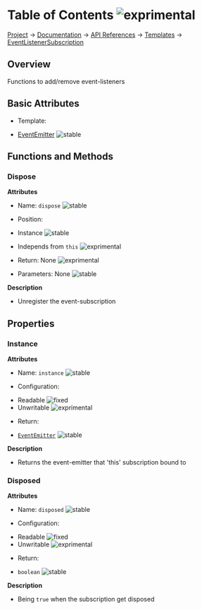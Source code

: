 # Table of Contents ![exprimental]
[Project](https://github.com/ksxatompackages/quick-spawn) → [Documentation](../..) → [API References](..) → [Templates](.) → [EventListenerSubscription](./event-listener-subscription.md)

## Overview

Functions to add/remove event-listeners

## Basic Attributes

 * Template:
  - [EventEmitter](./event-emitter) ![stable]

## Functions and Methods

### Dispose

**Attributes**

 * Name: `dispose` ![stable]

 * Position:
  - Instance ![stable]

 * Independs from `this` ![exprimental]

 * Return: None ![exprimental]

 * Parameters: None ![stable]

**Description**

 * Unregister the event-subscription

## Properties

### Instance

**Attributes**

 * Name: `instance` ![stable]

 * Configuration:
  - Readable ![fixed]
  - Unwritable ![exprimental]

 * Return:
  - [`EventEmitter`](./event-emitter.md) ![stable]

**Description**

 * Returns the event-emitter that 'this' subscription bound to

### Disposed

**Attributes**

 * Name: `disposed` ![stable]

 * Configuration:
  - Readable ![fixed]
  - Unwritable ![exprimental]

 * Return:
  - `boolean` ![stable]

**Description**

 * Being `true` when the subscription get disposed

 [fixed]: https://rawgithub.com/ksxatompackages/quick-spawn/documentation/docs/images/badges/fixed.svg
 [stable]: https://rawgithub.com/ksxatompackages/quick-spawn/documentation/docs/images/badges/stable.svg
 [exprimental]: https://rawgithub.com/ksxatompackages/quick-spawn/documentation/docs/images/badges/exprimental.svg
 [deprecated]: https://rawgithub.com/ksxatompackages/quick-spawn/documentation/docs/images/badges/deprecated.svg
